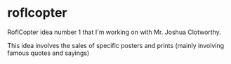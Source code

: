 roflcopter
==========

RoflCopter idea number 1 that I'm working on with Mr. Joshua Clotworthy.

This idea involves the sales of specific posters and prints (mainly involving famous quotes and sayings)
